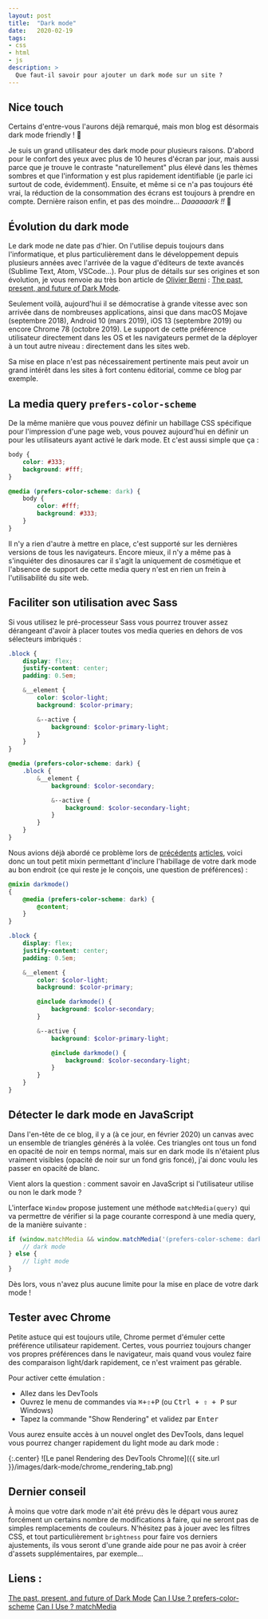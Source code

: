 ```yaml
---
layout: post
title:  "Dark mode"
date:   2020-02-19
tags:
- css
- html
- js
description: >
  Que faut-il savoir pour ajouter un dark mode sur un site ?
---
```


## Nice touch

Certains d'entre-vous l'aurons déjà remarqué,
mais mon blog est désormais dark mode friendly ! 🎉

Je suis un grand utilisateur des dark mode pour plusieurs raisons. D'abord pour le confort des yeux avec plus de 10 heures d'écran par jour, mais aussi parce que je trouve le contraste "naturellement" plus élevé dans les thèmes sombres et que l'information y est plus rapidement identifiable (je parle ici surtout de code, évidemment). Ensuite, et même si ce n'a pas toujours été vrai, la réduction de la consommation des écrans est toujours à prendre en compte. Dernière raison enfin, et pas des moindre… *Daaaaaark !!* 🤘

## Évolution du dark mode

Le dark mode ne date pas d'hier. On l'utilise depuis toujours dans l'informatique, et plus particulièrement dans le développement depuis plusieurs années avec l'arrivée de la vague d'éditeurs de texte avancés (Sublime Text, Atom, VSCode…). Pour plus de détails sur ses origines et son évolution, je vous renvoie au très bon article de [Olivier Berni](https://uxdesign.cc/@olivier_berni) : [The past, present, and future of Dark Mode](https://uxdesign.cc/the-past-present-and-future-of-dark-mode-9254f2956ec7).

Seulement voilà, aujourd'hui il se démocratise à grande vitesse avec son arrivée dans de nombreuses applications, ainsi que dans macOS Mojave (septembre 2018), Android 10 (mars 2019), iOS 13 (septembre 2019) ou encore Chrome 78 (octobre 2019). Le support de cette préférence utilisateur directement dans les OS et les navigateurs permet de la déployer à un tout autre niveau : directement dans les sites web.

Sa mise en place n'est pas nécessairement pertinente mais peut avoir un grand intérêt dans les sites à fort contenu éditorial, comme ce blog par exemple.

## La media query `prefers-color-scheme`

De la même manière que vous pouvez définir un habillage CSS spécifique pour l'impression d'une page web, vous pouvez aujourd'hui en définir un pour les utilisateurs ayant activé le dark mode. Et c'est aussi simple que ça :

```css
body {
    color: #333;
    background: #fff;
}

@media (prefers-color-scheme: dark) {
    body {
        color: #fff;
        background: #333;
    }
}
```

Il n'y a rien d'autre à mettre en place, c'est supporté sur les dernières versions de tous les navigateurs. Encore mieux, il n'y a même pas à s'inquiéter des dinosaures car il s'agit la uniquement de cosmétique et l'absence de support de cette media query n'est en rien un frein à l'utilisabilité du site web.

## Faciliter son utilisation avec Sass

Si vous utilisez le pré-processeur Sass vous pourrez trouver assez dérangeant d'avoir à placer toutes vos media queries en dehors de vos sélecteurs imbriqués :

```scss
.block {
    display: flex;
    justify-content: center;
    padding: 0.5em;

    &__element {
        color: $color-light;
        background: $color-primary;

        &--active {
            background: $color-primary-light;
        }
    }
}

@media (prefers-color-scheme: dark) {
    .block {
        &__element {
            background: $color-secondary;

            &--active {
                background: $color-secondary-light;
            }
        }
    }
}
```

Nous avions déjà abordé ce problème lors de [précédents](https://blog.smarchal.com/sass-et-media-queries) [articles](https://blog.smarchal.com/sass-queries), voici donc un tout petit mixin permettant d'inclure l'habillage de votre dark mode au bon endroit (ce qui reste je le conçois, une question de préférences) :

```scss
@mixin darkmode()
{
    @media (prefers-color-scheme: dark) {
        @content;
    }
}

.block {
    display: flex;
    justify-content: center;
    padding: 0.5em;

    &__element {
        color: $color-light;
        background: $color-primary;

        @include darkmode() {
            background: $color-secondary;
        }

        &--active {
            background: $color-primary-light;

            @include darkmode() {
                background: $color-secondary-light;
            }
        }
    }
}
```

## Détecter le dark mode en JavaScript

Dans l'en-tête de ce blog, il y a (à ce jour, en février 2020) un canvas avec un ensemble de triangles générés à la volée. Ces triangles ont tous un fond en opacité de noir en temps normal, mais sur en dark mode ils n'étaient plus vraiment visibles (opacité de noir sur un fond gris foncé), j'ai donc voulu les passer en opacité de blanc.

Vient alors la question : comment savoir en JavaScript si l'utilisateur utilise ou non le dark mode ?

L'interface `Window` propose justement une méthode `matchMedia(query)` qui va permettre de vérifier si la page courante correspond à une media query, de la manière suivante :

```js
if (window.matchMedia && window.matchMedia('(prefers-color-scheme: dark)').matches) {
    // dark mode
} else {
    // light mode
}
```

Dès lors, vous n'avez plus aucune limite pour la mise en place de votre dark mode !

## Tester avec Chrome

Petite astuce qui est toujours utile, Chrome permet d'émuler cette préférence utilisateur rapidement. Certes, vous pourriez toujours changer vos propres préférences dans le navigateur, mais quand vous voulez faire des comparaison light/dark rapidement, ce n'est vraiment pas gérable.

Pour activer cette émulation :
- Allez dans les DevTools
- Ouvrez le menu de commandes via <kbd>⌘+⇧+P</kbd> (ou <kbd>Ctrl + ⇧ + P</kbd> sur Windows)
- Tapez la commande "Show Rendering" et validez par <kbd>Enter</kbd>

Vous aurez ensuite accès à un nouvel onglet des DevTools, dans lequel vous pourrez changer rapidement du light mode au dark mode :

{:.center}
![Le panel Rendering des DevTools Chrome]({{ site.url }}/images/dark-mode/chrome_rendering_tab.png)

## Dernier conseil

À moins que votre dark mode n'ait été prévu dès le départ vous aurez forcément un certains nombre de modifications à faire, qui ne seront pas de simples remplacements de couleurs. N'hésitez pas à jouer avec les filtres CSS, et tout particulièrement `brightness` pour faire vos derniers ajustements, ils vous seront d'une grande aide pour ne pas avoir à créer d'assets supplémentaires, par exemple…

## Liens :

[The past, present, and future of Dark Mode](https://uxdesign.cc/the-past-present-and-future-of-dark-mode-9254f2956ec7)
[Can I Use ? prefers-color-scheme](https://caniuse.com/#feat=prefers-color-scheme)
[Can I Use ? matchMedia](https://caniuse.com/#search=matchMedia)